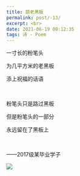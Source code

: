 ```yaml
---
title: 题老黑板
permalink: post/-13/
excerpt: <br>
date: 2021-06-19 00:12:35
tags: 诗 - Poem
---
```


一寸长的粉笔头

为几平方米的老黑板

添上祝福的话语

<br>

粉笔头只是路过黑板

但是粉笔头的一部分

永远留在了黑板上

<br>

——2017级某毕业学子

![](1.jpg)